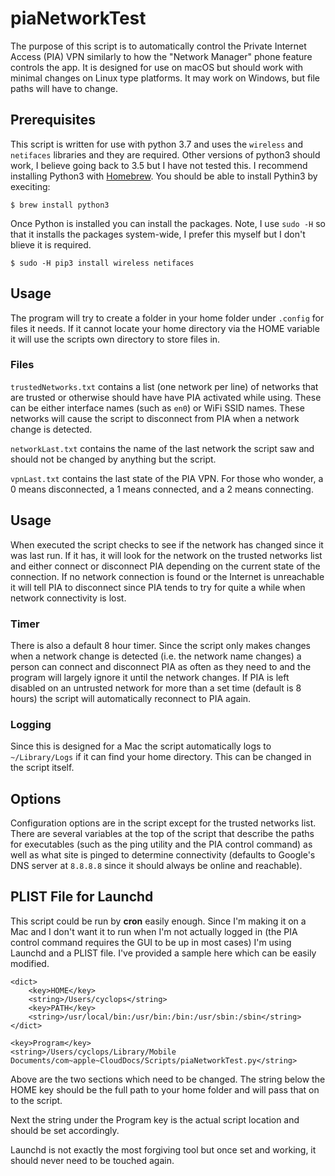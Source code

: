 # piaNetworkTest

The purpose of this script is to automatically control the Private Internet Access (PIA) VPN similarly to how the "Network Manager" phone feature controls the app.  It is designed for use on macOS but should work with minimal changes on Linux type platforms.  It may work on Windows, but file paths will have to change.

## Prerequisites

This script is written for use with python 3.7 and uses the `wireless` and `netifaces` libraries and they are required.  Other versions of python3 should work, I believe going back to 3.5 but I have not tested this.  I recommend installing Python3 with [Homebrew](https://brew.sh/).  You should be able to install Pythin3 by execiting:

```
$ brew install python3
```

Once Python is installed you can install the packages.  Note, I use `sudo -H` so that it installs the packages system-wide, I prefer this myself but I don't blieve it is required.

```
$ sudo -H pip3 install wireless netifaces
```

## Usage

The program will try to create a folder in your home folder under `.config` for files it needs.  If it cannot locate your home directory via the HOME variable it will use the scripts own directory to store files in.

### Files

`trustedNetworks.txt` contains a list (one network per line) of networks that are trusted or otherwise should have have PIA activated while using.  These can be either interface names (such as `en0`) or WiFi SSID names.  These networks will cause the script to disconnect from PIA when a network change is detected.

`networkLast.txt` contains the name of the last network the script saw and should not be changed by anything but the script.

`vpnLast.txt` contains the last state of the PIA VPN.  For those who wonder, a 0 means disconnected, a 1 means connected, and a 2 means connecting.

## Usage

When executed the script checks to see if the network has changed since it was last run.  If it has, it will look for the network on the trusted networks list and either connect or disconnect PIA depending on the current state of the connection.  If no network connection is found or the Internet is unreachable it will tell PIA to disconnect since PIA tends to try for quite a while when network connectivity is lost.

### Timer

There is also a default 8 hour timer.  Since the script only makes changes when a network change is detected (i.e. the network name changes) a person can connect and disconnect PIA as often as they need to and the program will largely ignore it until the network changes.  If PIA is left disabled on an untrusted network for more than a set time (default is 8 hours) the script will automatically reconnect to PIA again.

### Logging

Since this is designed for a Mac the script automatically logs to `~/Library/Logs` if it can find your home directory.  This can be changed in the script itself.

## Options

Configuration options are in the script except for the trusted networks list.  There are several variables at the top of the script that describe the paths for executables (such as the ping utility and the PIA control command) as well as what site is pinged to determine connectivity (defaults to Google's DNS server at `8.8.8.8` since it should always be online and reachable).

## PLIST File for Launchd

This script could be run by **cron** easily enough.  Since I'm making it on a Mac and I don't want it to run when I'm not actually logged in (the PIA control command requires the GUI to be up in most cases) I'm using Launchd and a PLIST file.  I've provided a sample here which can be easily modified.

```
<dict>
	<key>HOME</key>
	<string>/Users/cyclops</string>
	<key>PATH</key>
	<string>/usr/local/bin:/usr/bin:/bin:/usr/sbin:/sbin</string>
</dict>

<key>Program</key>
<string>/Users/cyclops/Library/Mobile Documents/com~apple~CloudDocs/Scripts/piaNetworkTest.py</string>
```

Above are the two sections which need to be changed.  The string below the HOME key should be the full path to your home folder and will pass that on to the script.

Next the string under the Program key is the actual script location and should be set accordingly.

Launchd is not exactly the most forgiving tool but once set and working, it should never need to be touched again.
